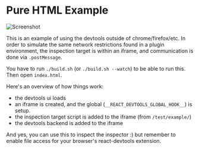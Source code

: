 # Pure HTML Example

![Screenshot](/images/plain-shell.png)

This is an example of using the devtools outside of chrome/firefox/etc. In
order to simulate the same network restrictions found in a plugin environment,
the inspection target is within an iframe, and communication is done via
`.postMessage`.

You have to run `./build.sh` (or `./build.sh --watch`) to be able to run this. Then
open `index.html`.

Here's an overview of how things work:

- the devtools ui loads
- an iframe is created, and the global (`__REACT_DEVTOOLS_GLOBAL_HOOK__`) is
  setup.
- the inspection target script is added to the iframe (from `/test/example/`)
- the devtools backend is added to the iframe

And yes, you can use this to inspect the inspector :) but remember to enable 
file access for your browser's react-devtools extension.